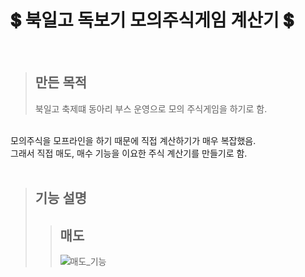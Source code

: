 # **💲 북일고 독보기 모의주식게임 계산기 💲**

<BR>


> ## **만든 목적**  
>북일고 축제떄 동아리 부스 운영으로 모의 주식게임을 하기로 함.
<BR>
모의주식을 모프라인을 하기 때문에 직접 계산하기가 매우 복잡했음.
<BR>
그래서 직접 매도, 매수 기능을 이요한 주식 계산기를 만들기로 함.
<BR>

<BR>


> ## **기능 설명**  
> >## 매도
> > ![매도_기능](https://user-images.githubusercontent.com/48638348/144166069-696f1e06-45ab-4a90-9ce7-3753a19ed02f.png)



